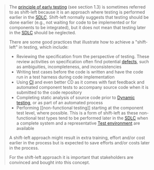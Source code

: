 > The [principle of early testing](Early%20testing%20saves%20time%20and%20money.md) (see section 1.3) is sometimes referred to as shift-left because it is an approach where testing is performed earlier in the [SDLC](Software%20Development%20Lifecycle.md). Shift-left normally suggests that testing should be done earlier (e.g., not waiting for code to be implemented or for components to be integrated), but it does not mean that testing later in the [SDLC](Software%20Development%20Lifecycle.md) should be neglected.
>
> There are some good practices that illustrate how to achieve a "shift-left" in testing, which include:
> - Reviewing the specification from the perspective of testing. These review activities on specification often find potential [defects](Defect.md), such as ambiguities, incompleteness, and inconsistencies
> - Writing test cases before the code is written and have the code run in a test harness during code implementation
> - Using [CI](Continuous%20Integration.md) and even better CD as it comes with fast feedback and automated component tests to accompany source code when it is submitted to the code repository
> - Completing static analysis of source code prior to [Dynamic testing](Dynamic%20testing.md), or as part of an automated process
> - Performing [[non-functional testing]] starting at the component test level, where possible. This is a form of shift-left as these non-functional test types tend to be performed later in the [SDLC](Software%20Development%20Lifecycle.md) when a complete system and a representative [Test environment](Test%20environment.md) are available
>
> A shift-left approach might result in extra training, effort and/or cost earlier in the process but is expected to save efforts and/or costs later in the process.
> 
> For the shift-left approach it is important that stakeholders are convinced and bought into this concept.